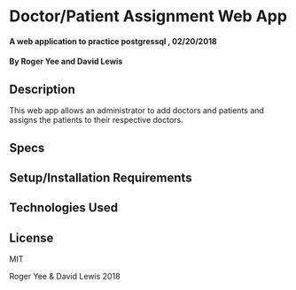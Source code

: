 # Doctor/Patient Assignment Web App

#### A web application to practice postgressql , 02/20/2018

#### By Roger Yee and David Lewis

## Description

This web app allows an administrator to add doctors and patients and assigns the patients to their respective doctors.

## Specs

## Setup/Installation Requirements

## Technologies Used

## License

MIT

Roger Yee & David Lewis 2018
